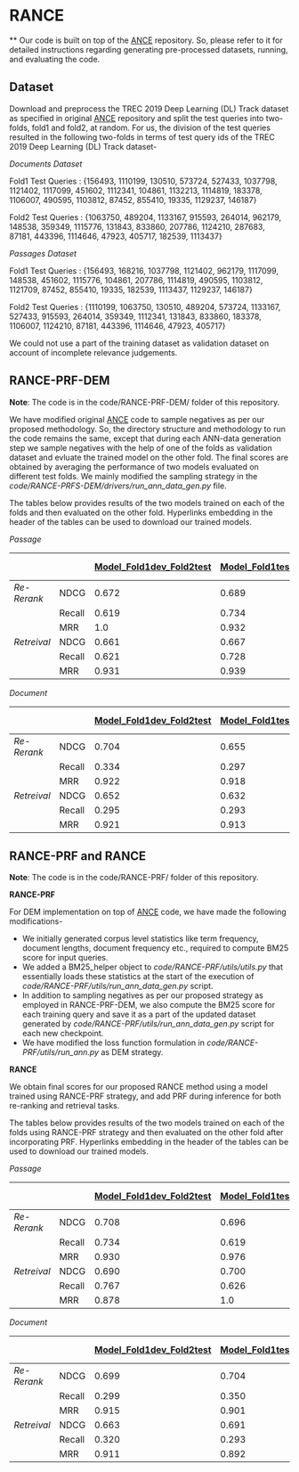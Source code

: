 # RANCE

** Our code is built on top of the [ANCE](https://github.com/microsoft/ANCE) repository. So, please refer to it for detailed instructions regarding generating pre-processed datasets, running, and evaluating the code.

## Dataset

Download and preprocess the TREC 2019 Deep Learning (DL) Track dataset as specified in original [ANCE](https://github.com/microsoft/ANCE) repository and split the test queries into two-folds, fold1 and fold2, at random. For us, the division of the test queries resulted in the following two-folds in terms of test query ids of the TREC 2019 Deep Learning (DL) Track dataset-

*Documents Dataset*

Fold1 Test Queries : {156493, 1110199, 130510, 573724, 527433, 1037798, 1121402, 1117099, 451602, 1112341, 104861, 1132213, 1114819, 183378, 1106007, 490595, 1103812, 87452, 855410, 19335, 1129237, 146187}

Fold2 Test Queries : {1063750, 489204, 1133167, 915593, 264014, 962179, 148538, 359349, 1115776, 131843, 833860, 207786, 1124210, 287683, 87181, 443396, 1114646, 47923, 405717, 182539, 1113437}

*Passages Dataset*

Fold1 Test Queries : {156493, 168216, 1037798, 1121402, 962179, 1117099, 148538, 451602, 1115776, 104861, 207786, 1114819, 490595, 1103812, 1121709, 87452, 855410, 19335, 182539, 1113437, 1129237, 146187}

Fold2 Test Queries : {1110199, 1063750, 130510, 489204, 573724, 1133167, 527433, 915593, 264014, 359349, 1112341, 131843, 833860, 183378, 1106007, 1124210, 87181, 443396, 1114646, 47923, 405717}

We could not use a part of the training dataset as validation dataset on account of incomplete relevance judgements.

## RANCE-PRF-DEM

**Note**: The code is in the code/RANCE-PRF-DEM/ folder of this repository.
  
We have modified original [ANCE](https://github.com/microsoft/ANCE) code to sample negatives as per our proposed methodology. So, the directory structure and methodology to run the code remains the same, except that during each ANN-data generation step we sample negatives with the help of one of the folds as validation dataset and evluate the trained model on the other fold. The final scores are obtained by averaging the performance of two models evaluated on different test folds. We mainly modified the sampling strategy in the *code/RANCE-PRFS-DEM/drivers/run_ann_data_gen.py* file.

The tables below provides results of the two models trained on each of the folds and then evaluated on the other fold. Hyperlinks embedding in the header of the tables can be used to download our trained models.

*Passage*

|             |               | [Model_Fold1dev_Fold2test](https://github.com/microsoft/ANCE)  | [Model_Fold1test_Fold2dev](https://github.com/microsoft/ANCE)  | Average Performance |
|-------------|---------------|----------------------------|-----------------------------|---------------------|
| *Re-Rerank* | NDCG          |          0.672             |          0.689              |        0.681        |
|             | Recall        |          0.619             |          0.734              |        0.676        |
|             | MRR           |          1.0               |          0.932              |        0.966        |
| *Retreival* | NDCG          |          0.661             |          0.667              |        0.664        |
|             | Recall        |          0.621             |          0.728              |        0.674        |
|             | MRR           |          0.931             |          0.939              |        0.935        |


*Document*

|             |               | [Model_Fold1dev_Fold2test](https://github.com/microsoft/ANCE)  | [Model_Fold1test_Fold2dev](https://github.com/microsoft/ANCE)  | Average Performance |
|-------------|---------------|----------------------------|-----------------------------|---------------------|
| *Re-Rerank* | NDCG          |          0.704             |          0.655              |        0.68         |
|             | Recall        |          0.334             |          0.297              |        0.315        |
|             | MRR           |          0.922             |          0.918              |        0.92         |
| *Retreival* | NDCG          |          0.652             |          0.632              |        0.642        |
|             | Recall        |          0.295             |          0.293              |        0.294        |
|             | MRR           |          0.921             |          0.913              |        0.917        |


## RANCE-PRF and RANCE

**Note**: The code is in the code/RANCE-PRF/ folder of this repository.

**RANCE-PRF**

For DEM implementation on top of [ANCE](https://github.com/microsoft/ANCE) code, we have made the following modifications-

* We initially generated corpus level statistics like term frequency, document lengths, document frequency etc., required to compute BM25 score for input queries.
* We added a BM25_helper object to *code/RANCE-PRF/utils/utils.py* that essentially loads these statistics at the start of the execution of *code/RANCE-PRF/utils/run_ann_data_gen.py* script.
* In addition to sampling negatives as per our proposed strategy as employed in RANCE-PRF-DEM, we also compute the BM25 score for each training query and save it as a part of the updated dataset generated by *code/RANCE-PRF/utils/run_ann_data_gen.py* script for each new checkpoint.
* We have modified the loss function formulation in *code/RANCE-PRF/utils/run_ann.py* as DEM strategy.

**RANCE**

We obtain final scores for our proposed RANCE method using a model trained using RANCE-PRF strategy, and add PRF during inference for both re-ranking and retrieval tasks.

The tables below provides results of the two models trained on each of the folds using RANCE-PRF strategy and then evaluated on the other fold after incorporating PRF. Hyperlinks embedding in the header of the tables can be used to download our trained models.

*Passage*

|             |               | [Model_Fold1dev_Fold2test](https://github.com/microsoft/ANCE)  | [Model_Fold1test_Fold2dev](https://github.com/microsoft/ANCE)  | Average Performance |
|-------------|---------------|----------------------------|-----------------------------|---------------------|
| *Re-Rerank* | NDCG          |          0.708             |          0.696              |        0.702        |
|             | Recall        |          0.734             |          0.619              |        0.676        |
|             | MRR           |          0.930             |          0.976              |        0.954        |
| *Retreival* | NDCG          |          0.690             |          0.700              |        0.695        |
|             | Recall        |          0.767             |          0.626              |        0.697        |
|             | MRR           |          0.878             |          1.0                |        0.939        |


*Document*

|             |               | [Model_Fold1dev_Fold2test](https://github.com/microsoft/ANCE)  | [Model_Fold1test_Fold2dev](https://github.com/microsoft/ANCE)  | Average Performance |
|-------------|---------------|----------------------------|-----------------------------|---------------------|
| *Re-Rerank* | NDCG          |          0.699             |          0.704              |        0.702        |
|             | Recall        |          0.299             |          0.350              |        0.325        |
|             | MRR           |          0.915             |          0.901              |        0.908        |
| *Retreival* | NDCG          |          0.663             |          0.691              |        0.677        |
|             | Recall        |          0.320             |          0.293              |        0.307        |
|             | MRR           |          0.911             |          0.892              |        0.901        |
